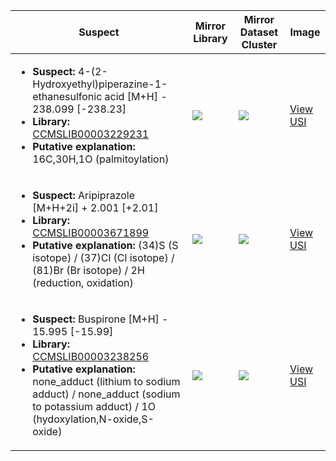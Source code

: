 Suspect | Mirror Library | Mirror Dataset Cluster | Image
--- | --- | --- | ---
<ul><li><b>Suspect:</b> 4-(2-Hydroxyethyl)piperazine-1-ethanesulfonic acid [M+H] - 238.099 [-238.23]</li><li><b>Library:</b> [CCMSLIB00003229231](https://gnps.ucsd.edu/ProteoSAFe/gnpslibraryspectrum.jsp?SpectrumID=CCMSLIB00003229231)</li><li><b>Putative explanation:</b> 16C,30H,1O (palmitoylation)</li></ul> | ![](https://metabolomics-usi.ucsd.edu/svg/mirror?usi1=mzspec:MSV000082661:Standards2_FragPos.mzML:scan:7065&usi2=mzspec:GNPSLIBRARY:CCMSLIB00003229231&mz_min=50&mz_max=500) | ![](https://metabolomics-usi.ucsd.edu/svg/mirror?usi1=mzspec:MSV000082661:Standards2_FragPos.mzML:scan:7065&usi2=mzspec:MSV000084314:MSV000082661.mgf:scan:631&mz_min=50&mz_max=500) | [View USI](https://metabolomics-usi.ucsd.edu/svg/?usi=mzspec:MSV000082661:Standards2_FragPos.mzML:scan:7065&mz_min=50&mz_max=500)
<ul><li><b>Suspect:</b> Aripiprazole [M+H+2i] +   2.001 [+2.01]</li><li><b>Library:</b> [CCMSLIB00003671899](https://gnps.ucsd.edu/ProteoSAFe/gnpslibraryspectrum.jsp?SpectrumID=CCMSLIB00003671899)</li><li><b>Putative explanation:</b> (34)S (S isotope) / (37)Cl (Cl isotope) / (81)Br (Br isotope) / 2H (reduction, oxidation)</li></ul> | ![](https://metabolomics-usi.ucsd.edu/svg/mirror?usi1=mzspec:MSV000082742:S00017726_Positive_01.mzXML:scan:253&usi2=mzspec:GNPSLIBRARY:CCMSLIB00003671899&mz_min=50&mz_max=500) | ![](https://metabolomics-usi.ucsd.edu/svg/mirror?usi1=mzspec:MSV000082742:S00017726_Positive_01.mzXML:scan:253&usi2=mzspec:MSV000084314:MSV000082742.mgf:scan:1800&mz_min=50&mz_max=500) | [View USI](https://metabolomics-usi.ucsd.edu/svg/?usi=mzspec:MSV000082742:S00017726_Positive_01.mzXML:scan:253&mz_min=50&mz_max=500)
<ul><li><b>Suspect:</b> Buspirone [M+H] -  15.995 [-15.99]</li><li><b>Library:</b> [CCMSLIB00003238256](https://gnps.ucsd.edu/ProteoSAFe/gnpslibraryspectrum.jsp?SpectrumID=CCMSLIB00003238256)</li><li><b>Putative explanation:</b> none_adduct (lithium to sodium adduct) / none_adduct (sodium to potassium adduct) / 1O (hydoxylation,N-oxide,S-oxide)</li></ul> | ![](https://metabolomics-usi.ucsd.edu/svg/mirror?usi1=mzspec:MSV000083664:BS91_RA3_01_42367.mzML:scan:749&usi2=mzspec:GNPSLIBRARY:CCMSLIB00003238256&mz_min=50&mz_max=500) | ![](https://metabolomics-usi.ucsd.edu/svg/mirror?usi1=mzspec:MSV000083664:BS91_RA3_01_42367.mzML:scan:749&usi2=mzspec:MSV000084314:MSV000083664.mgf:scan:12464&mz_min=50&mz_max=500) | [View USI](https://metabolomics-usi.ucsd.edu/svg/?usi=mzspec:MSV000083664:BS91_RA3_01_42367.mzML:scan:749&mz_min=50&mz_max=500)